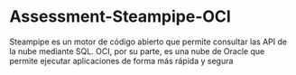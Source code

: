 # Assessment-Steampipe-OCI
Steampipe es un motor de código abierto que permite consultar las API de la nube mediante SQL. OCI, por su parte, es una nube de Oracle que permite ejecutar aplicaciones de forma más rápida y segura
